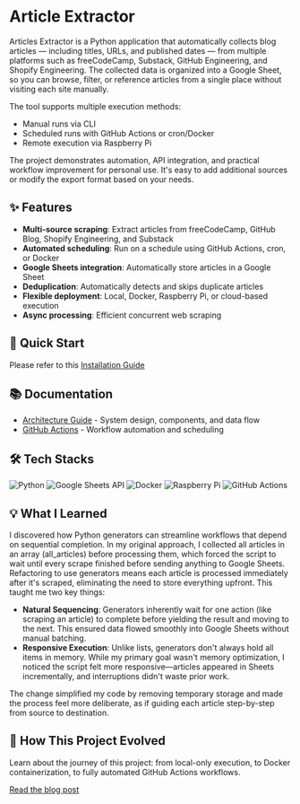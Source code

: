 # Article Extractor

Articles Extractor is a Python application that automatically collects blog articles — including titles, URLs, and published dates — from multiple platforms such as freeCodeCamp, Substack, GitHub Engineering, and Shopify Engineering. The collected data is organized into a Google Sheet, so you can browse, filter, or reference articles from a single place without visiting each site manually.

The tool supports multiple execution methods:

- Manual runs via CLI
- Scheduled runs with GitHub Actions or cron/Docker
- Remote execution via Raspberry Pi

The project demonstrates automation, API integration, and practical workflow improvement for personal use. It's easy to add additional sources or modify the export format based on your needs.

## ✨ Features

- **Multi-source scraping**: Extract articles from freeCodeCamp, GitHub Blog, Shopify Engineering, and Substack
- **Automated scheduling**: Run on a schedule using GitHub Actions, cron, or Docker
- **Google Sheets integration**: Automatically store articles in a Google Sheet
- **Deduplication**: Automatically detects and skips duplicate articles
- **Flexible deployment**: Local, Docker, Raspberry Pi, or cloud-based execution
- **Async processing**: Efficient concurrent web scraping

## 🚀 Quick Start

Please refer to this [Installation Guide](docs/installation.md)

## 📚 Documentation

- [Architecture Guide](docs/architecture.md) - System design, components, and data flow
- [GitHub Actions](docs/github_actions.md) - Workflow automation and scheduling

## 🛠 Tech Stacks

![Python](https://img.shields.io/badge/Python-3.10+-3776AB.svg?style=for-the-badge&logo=Python&logoColor=white)
![Google Sheets API](https://img.shields.io/badge/Google%20Sheets-34A853.svg?style=for-the-badge&logo=Google-Sheets&logoColor=white)
![Docker](https://img.shields.io/badge/Docker-2496ED.svg?style=for-the-badge&logo=Docker&logoColor=white)
![Raspberry Pi](https://img.shields.io/badge/Raspberry%20Pi-A22846.svg?style=for-the-badge&logo=Raspberry-Pi&logoColor=white)
![GitHub Actions](https://img.shields.io/badge/GitHub%20Actions-2088FF.svg?style=for-the-badge&logo=GitHub-Actions&logoColor=white)

## 💡 What I Learned

I discovered how Python generators can streamline workflows that depend on sequential completion. In my original approach, I collected all articles in an array (all_articles) before processing them, which forced the script to wait until every scrape finished before sending anything to Google Sheets. Refactoring to use generators means each article is processed immediately after it's scraped, eliminating the need to store everything upfront. This taught me two key things:

- **Natural Sequencing**: Generators inherently wait for one action (like scraping an article) to complete before yielding the result and moving to the next. This ensured data flowed smoothly into Google Sheets without manual batching.
- **Responsive Execution**: Unlike lists, generators don't always hold all items in memory. While my primary goal wasn't memory optimization, I noticed the script felt more responsive—articles appeared in Sheets incrementally, and interruptions didn't waste prior work.

The change simplified my code by removing temporary storage and made the process feel more deliberate, as if guiding each article step-by-step from source to destination.

## 📖 How This Project Evolved

Learn about the journey of this project: from local-only execution, to Docker containerization, to fully automated GitHub Actions workflows.

[Read the blog post](https://victoriacheng15.vercel.app/blog/from-pi-to-cloud-automation)
